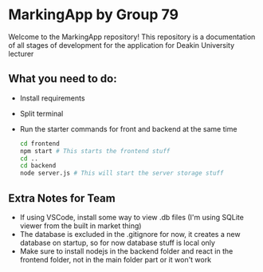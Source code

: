# MarkingApp by Group 79

Welcome to the MarkingApp repository!
This repository is a documentation of all stages of development for the application for Deakin University lecturer

## What you need to do:
- Install requirements
- Split terminal
- Run the starter commands for front and backend at the same time

  ```bash
  cd frontend
  npm start # This starts the frontend stuff
  cd ..
  cd backend
  node server.js # This will start the server storage stuff
  ```
## Extra Notes for Team
- If using VSCode, install some way to view .db files (I'm using SQLite viewer from the built in market thing)
- The database is excluded in the .gitignore for now, it creates a new database on startup, so for now database stuff is local only
- Make sure to install nodejs in the backend folder and react in the frontend folder, not in the main folder part or it won't work
